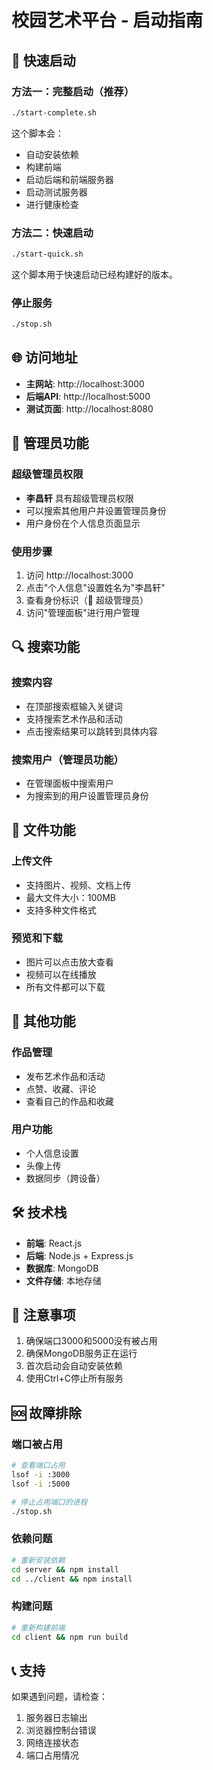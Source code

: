 # 校园艺术平台 - 启动指南

## 🚀 快速启动

### 方法一：完整启动（推荐）
```bash
./start-complete.sh
```
这个脚本会：
- 自动安装依赖
- 构建前端
- 启动后端和前端服务器
- 启动测试服务器
- 进行健康检查

### 方法二：快速启动
```bash
./start-quick.sh
```
这个脚本用于快速启动已经构建好的版本。

### 停止服务
```bash
./stop.sh
```

## 🌐 访问地址

- **主网站**: http://localhost:3000
- **后端API**: http://localhost:5000
- **测试页面**: http://localhost:8080

## 👑 管理员功能

### 超级管理员权限
- **李昌轩** 具有超级管理员权限
- 可以搜索其他用户并设置管理员身份
- 用户身份在个人信息页面显示

### 使用步骤
1. 访问 http://localhost:3000
2. 点击"个人信息"设置姓名为"李昌轩"
3. 查看身份标识（👑 超级管理员）
4. 访问"管理面板"进行用户管理

## 🔍 搜索功能

### 搜索内容
- 在顶部搜索框输入关键词
- 支持搜索艺术作品和活动
- 点击搜索结果可以跳转到具体内容

### 搜索用户（管理员功能）
- 在管理面板中搜索用户
- 为搜索到的用户设置管理员身份

## 📁 文件功能

### 上传文件
- 支持图片、视频、文档上传
- 最大文件大小：100MB
- 支持多种文件格式

### 预览和下载
- 图片可以点击放大查看
- 视频可以在线播放
- 所有文件都可以下载

## 🎨 其他功能

### 作品管理
- 发布艺术作品和活动
- 点赞、收藏、评论
- 查看自己的作品和收藏

### 用户功能
- 个人信息设置
- 头像上传
- 数据同步（跨设备）

## 🛠️ 技术栈

- **前端**: React.js
- **后端**: Node.js + Express.js
- **数据库**: MongoDB
- **文件存储**: 本地存储

## 📝 注意事项

1. 确保端口3000和5000没有被占用
2. 确保MongoDB服务正在运行
3. 首次启动会自动安装依赖
4. 使用Ctrl+C停止所有服务

## 🆘 故障排除

### 端口被占用
```bash
# 查看端口占用
lsof -i :3000
lsof -i :5000

# 停止占用端口的进程
./stop.sh
```

### 依赖问题
```bash
# 重新安装依赖
cd server && npm install
cd ../client && npm install
```

### 构建问题
```bash
# 重新构建前端
cd client && npm run build
```

## 📞 支持

如果遇到问题，请检查：
1. 服务器日志输出
2. 浏览器控制台错误
3. 网络连接状态
4. 端口占用情况

